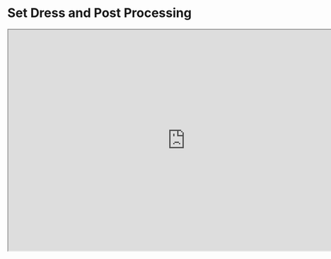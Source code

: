 # Set Dress and Post Processing

<p><iframe title="YouTube video player" src="https://www.youtube.com/embed/MYLcenc92RI?si=1xrBNHp4L_sbWQye" width="800" height="500" allowfullscreen="allowfullscreen" allow="accelerometer; autoplay; clipboard-write; encrypted-media; gyroscope; picture-in-picture; web-share"></iframe></p>